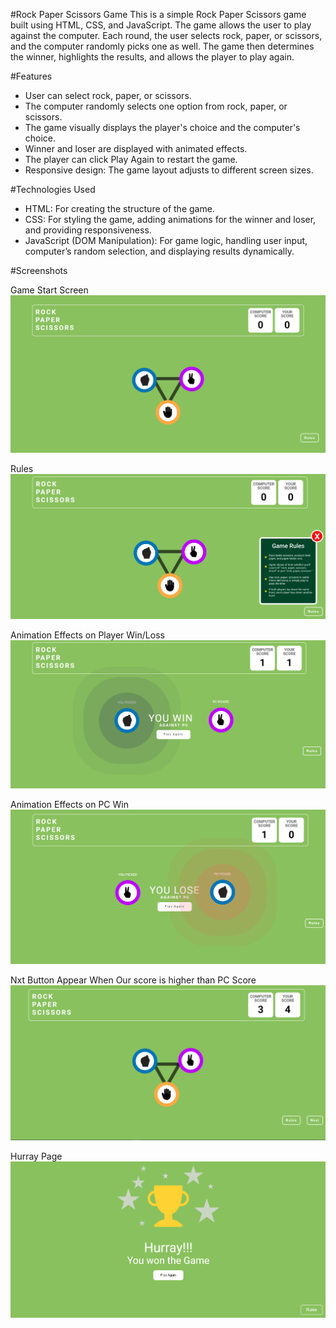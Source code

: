 #Rock Paper Scissors Game
This is a simple Rock Paper Scissors game built using HTML, CSS, and JavaScript. The game allows the user to play against the computer. Each round, the user selects rock, paper, or scissors, and the computer randomly picks one as well. The game then determines the winner, highlights the results, and allows the player to play again.

#Features

- User can select rock, paper, or scissors.
- The computer randomly selects one option from rock, paper, or scissors.
- The game visually displays the player's choice and the computer's choice.
- Winner and loser are displayed with animated effects.
- The player can click Play Again to restart the game.
- Responsive design: The game layout adjusts to different screen sizes.

#Technologies Used

- HTML: For creating the structure of the game.
- CSS: For styling the game, adding animations for the winner and loser, and providing responsiveness.
- JavaScript (DOM Manipulation): For game logic, handling user input, computer’s random selection, and displaying results dynamically.

#Screenshots

Game Start Screen
<img src = "./img/read-me/home.png"/>

Rules
<img src = "./img/read-me/rule-btn.png"/>

Animation Effects on Player Win/Loss
<img src = "./img/read-me/player-win-animation.png "/>

Animation Effects on PC Win
<img src = " ./img/read-me/pc-win-anim.png"/>

Nxt Button Appear When Our score is higher than PC Score
<img src = "./img/read-me/nxt-btn.png "/>

Hurray Page
<img src = " ./img/read-me/hurray-page.png"/>
